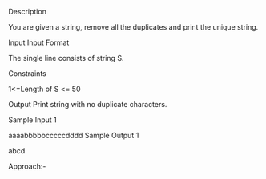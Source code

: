 <!-- Make it Unique Ended -->
Description

You are given a string, remove all the duplicates and print the unique string.


Input
Input Format

The single line consists of string S.

Constraints

1<=Length of S <= 50


Output
Print string with no duplicate characters.


Sample Input 1 

aaaabbbbbcccccdddd
Sample Output 1

abcd

Approach:- 